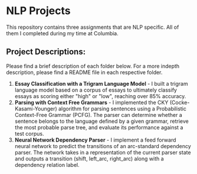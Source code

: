 # NLP Projects
This repository contains three assignments that are NLP specific. All of them I completed during my time at Columbia. 

## Project Descriptions:
Please find a brief description of each folder below. For a more indepth description, please find a README file in each respective folder.
1. **Essay Classification with a Trigram Language Model** - I built a trigram language model based on a corpus of essays to ultimately classify essays as scoring either "high" or "low", reaching over 85% accuracy.
2. **Parsing with Context Free Grammars** - I implemented the CKY (Cocke-Kasami-Younger) algorithm for parsing sentences using a Probabilistic Context-Free Grammar (PCFG). The parser can determine whether a sentence belongs to the language defined by a given grammar, retrieve the most probable parse tree, and evaluate its performance against a test corpus.
3. **Neural Network Dependency Parser** - I implement a feed forward neural network to predict the transitions of an arc-standard dependency parser. The network takes in a representation of the current parser state and outputs a transition (shift, left_arc, right_arc) along with a dependency relation label.